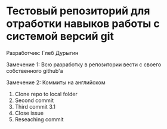 ﻿# Тестовый репозиторий для отработки навыков работы с системой версий git

Разработчик: Глеб Дурыгин

Замечение 1: Всю разработку в репозитории вести с своего собственного github'a 

Замечение 2: Коммиты на английском

1) Clone repo to local folder
2) Second commit
3) Third commit 3.1
4) Close issue
5) Reseaching commit
